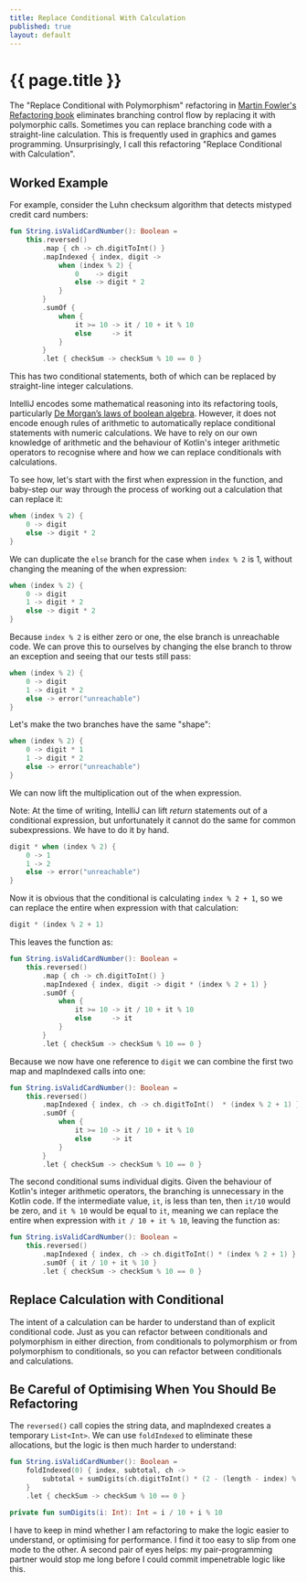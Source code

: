```yaml
---
title: Replace Conditional With Calculation
published: true
layout: default
---
```

# {{ page.title }}

The "Replace Conditional with Polymorphism" refactoring in [Martin Fowler's Refactoring book](https://refactoring.com) eliminates branching control flow by replacing it with polymorphic calls. Sometimes you can replace branching code with a straight-line calculation. This is frequently used in graphics and games programming. Unsurprisingly, I call this refactoring "Replace Conditional with Calculation".

## Worked Example

For example, consider the Luhn checksum algorithm that detects mistyped credit card numbers:

```kotlin
fun String.isValidCardNumber(): Boolean =
    this.reversed()
        .map { ch -> ch.digitToInt() }
        .mapIndexed { index, digit ->
            when (index % 2) {
                0    -> digit
                else -> digit * 2
            }
        }
        .sumOf {
            when {
                it >= 10 -> it / 10 + it % 10
                else     -> it
            }
        }
        .let { checkSum -> checkSum % 10 == 0 }
```

This has two conditional statements, both of which can be replaced by straight-line integer calculations.

IntelliJ encodes some mathematical reasoning into its refactoring tools, particularly [De Morgan’s laws of boolean algebra](https://en.m.wikipedia.org/wiki/De_Morgan%27s_laws). However, it does not encode enough rules of arithmetic to automatically replace conditional statements with numeric calculations. We have to rely on our own knowledge of arithmetic and the behaviour of Kotlin's integer arithmetic operators to recognise where and how we can replace conditionals with calculations.

To see how, let's start with the first when expression in the function, and baby-step our way through the process of working out a calculation that can replace it:

```kotlin
when (index % 2) {
    0 -> digit
    else -> digit * 2
}
```

We can duplicate the `else` branch for the case when `index % 2` is 1, without changing the meaning of the when expression:

```kotlin
when (index % 2) {
    0 -> digit
    1 -> digit * 2
    else -> digit * 2
}
```

Because `index % 2` is either zero or one, the else branch is unreachable code. We can prove this to ourselves by changing the else branch to throw an exception and seeing that our tests still pass: 

```kotlin
when (index % 2) {
    0 -> digit
    1 -> digit * 2
    else -> error("unreachable")
}
```

Let's make the two branches have the same "shape":

```kotlin
when (index % 2) {
    0 -> digit * 1
    1 -> digit * 2
    else -> error("unreachable")
}
```

We can now lift the multiplication out of the when expression. 


Note: At the time of writing, IntelliJ can lift _return_ statements out of a conditional expression, but unfortunately it cannot do the same for common subexpressions. We have to do it by hand.


```kotlin
digit * when (index % 2) {
    0 -> 1
    1 -> 2
    else -> error("unreachable")
}
```

Now it is obvious that the conditional is calculating `index % 2 + 1`, so we can replace the entire when expression with that calculation:

```kotlin
digit * (index % 2 + 1)
```

This leaves the function as:

```kotlin
fun String.isValidCardNumber(): Boolean =
    this.reversed()
        .map { ch -> ch.digitToInt() }
        .mapIndexed { index, digit -> digit * (index % 2 + 1) }
        .sumOf {
            when {
                it >= 10 -> it / 10 + it % 10
                else     -> it
            }
        }
        .let { checkSum -> checkSum % 10 == 0 }
```

Because we now have one reference to `digit` we can combine the first two map and mapIndexed calls into one:

```kotlin
fun String.isValidCardNumber(): Boolean =
    this.reversed()
        .mapIndexed { index, ch -> ch.digitToInt()  * (index % 2 + 1) }
        .sumOf {
            when {
                it >= 10 -> it / 10 + it % 10
                else     -> it
            }
        }
        .let { checkSum -> checkSum % 10 == 0 }
```

The second conditional sums individual digits.
Given the behaviour of Kotlin's integer arithmetic operators, the branching is unnecessary in the Kotlin code. 
If the intermediate value, `it`, is less than ten, then `it/10` would be zero, and `it % 10` would be equal to `it`, meaning we can replace the entire when expression with `it / 10 + it % 10`, leaving the function as: 

```kotlin
fun String.isValidCardNumber(): Boolean =
    this.reversed()
        .mapIndexed { index, ch -> ch.digitToInt() * (index % 2 + 1) }
        .sumOf { it / 10 + it % 10 }
        .let { checkSum -> checkSum % 10 == 0 }
```


## Replace Calculation with Conditional

The intent of a calculation can be harder to understand than of explicit conditional code. 
Just as you can refactor between conditionals and polymorphism in either direction, from conditionals to polymorphism or from polymorphism to conditionals, so you can refactor between conditionals and calculations.


## Be Careful of Optimising When You Should Be Refactoring

The `reversed()` call copies the string data, and mapIndexed creates a temporary `List<Int>`. We can use `foldIndexed` to eliminate these allocations, but the logic is then much harder to understand:

```kotlin
fun String.isValidCardNumber(): Boolean =
    foldIndexed(0) { index, subtotal, ch -> 
        subtotal + sumDigits(ch.digitToInt() * (2 - (length - index) % 2)) 
    }
    .let { checkSum -> checkSum % 10 == 0 }

private fun sumDigits(i: Int): Int = i / 10 + i % 10
```

I have to keep in mind whether I am refactoring to make the logic easier to understand, or optimising for performance.
I find it too easy to slip from one mode to the other.
A second pair of eyes helps: my pair-programming partner would stop me long before I could commit impenetrable logic like this.
